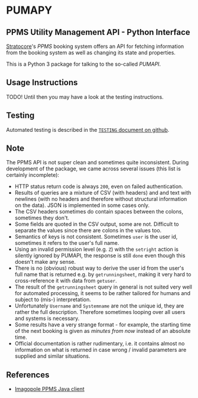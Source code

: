 # PUMAPY

## PPMS Utility Management API - Python Interface

[Stratocore][3]'s *PPMS* booking system offers an API for fetching information from
the booking system as well as changing its state and properties.

This is a Python 3 package for talking to the so-called *PUMAPI*.

## Usage Instructions

TODO! Until then you may have a look at the testing instructions.

## Testing

Automated testing is described in the [`TESTING` document on github][2].

## Note

The PPMS API is not super clean and sometimes quite inconsistent. During
development of the package, we came across several issues (this list is
certainly incomplete):

* HTTP status return code is always `200`, even on failed authentication.
* Results of queries are a mixture of CSV (with headers) and and text with
  newlines (with no headers and therefore without structural information on
  the data). JSON is implemented in some cases only.
* The CSV headers sometimes do contain spaces between the colons, sometimes
  they don't.
* Some fields are quoted in the CSV output, some are not. Difficult to separate
  the values since there are colons in the values too.
* Semantics of keys is not consistent. Sometimes `user` is the user id,
  sometimes it refers to the user's full name.
* Using an invalid permission level (e.g. `Z`) with the `setright` action is
  silently ignored by PUMAPI, the response is still `done` even though this
  doesn't make any sense.
* There is no (obvious) robust way to derive the user id from the user's full
  name that is returned e.g. by `getrunningsheet`, making it very hard to
  cross-reference it with data from `getuser`.
* The result of the `getrunningsheet` query in general is not suited very well
  for automated processing, it seems to be rather tailored for humans and
  subject to (mis-) interpretation.
* Unfortunately `Username` and `Systemname` are not the unique id, they are
  rather the full description. Therefore sometimes looping over all users and
  systems is necessary.
* Some results have a very strange format - for example, the starting time of
  the next booking is given as *minutes from now* instead of an absolute time.
* Official documentation is rather rudimentary, i.e. it contains almost no
  information on what is returned in case wrong / invalid parameters are
  supplied and similar situations.

## References

* [Imagopole PPMS Java client][1]

[1]: https://github.com/imagopole/ppms-http-client/blob/master/src/main/java/org/imagopole/ppms/api/PumapiRequest.java
[2]: https://github.com/imcf/pumapy/blob/master/TESTING.md
[3]: https://www.stratocore.com/
